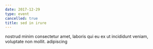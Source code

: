 ```yaml
---
date: 2017-12-29
type: event
cancelled: true
title: sed in irure
---
```

nostrud minim consectetur amet, laboris qui eu ex ut incididunt veniam, voluptate non mollit. adipiscing